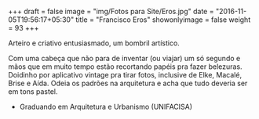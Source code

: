 +++
draft = false
image = "img/Fotos para Site/Eros.jpg"
date = "2016-11-05T19:56:17+05:30"
title = "Francisco Eros"
showonlyimage = false
weight = 93
+++

Arteiro e criativo entusiasmado, um bombril artístico.
<!--more-->

Com uma cabeça que não para de inventar (ou viajar) um só segundo e mãos que em muito tempo estão recortando papéis pra fazer belezuras. Doidinho por aplicativo vintage pra tirar fotos, inclusive de Elke, Macalé, Brise e Aída. Odeia os padrões na arquitetura e acha que tudo deveria ser em tons pastel.

* Graduando em Arquitetura e Urbanismo (UNIFACISA)
